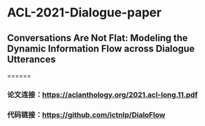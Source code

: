 # ACL-2021-Dialogue-paper

## Conversations Are Not Flat: Modeling the Dynamic Information Flow across Dialogue Utterances
======
### 论文连接：https://aclanthology.org/2021.acl-long.11.pdf

### 代码链接：https://github.com/ictnlp/DialoFlow 
